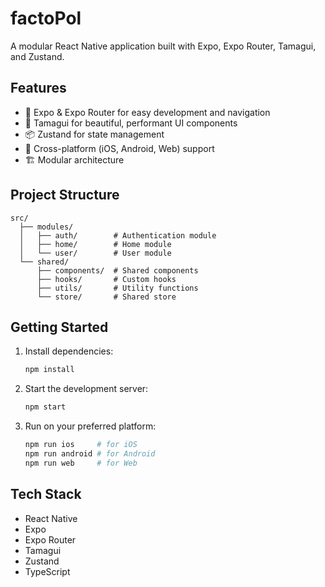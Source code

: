 # factoPol

A modular React Native application built with Expo, Expo Router, Tamagui, and Zustand.

## Features

- 🚀 Expo & Expo Router for easy development and navigation
- 💅 Tamagui for beautiful, performant UI components
- 📦 Zustand for state management
- 📱 Cross-platform (iOS, Android, Web) support
- 🏗️ Modular architecture

## Project Structure

```
src/
  ├── modules/
  │   ├── auth/        # Authentication module
  │   ├── home/        # Home module
  │   └── user/        # User module
  └── shared/
      ├── components/  # Shared components
      ├── hooks/       # Custom hooks
      ├── utils/       # Utility functions
      └── store/       # Shared store
```

## Getting Started

1. Install dependencies:

   ```bash
   npm install
   ```

2. Start the development server:

   ```bash
   npm start
   ```

3. Run on your preferred platform:
   ```bash
   npm run ios     # for iOS
   npm run android # for Android
   npm run web     # for Web
   ```

## Tech Stack

- React Native
- Expo
- Expo Router
- Tamagui
- Zustand
- TypeScript
